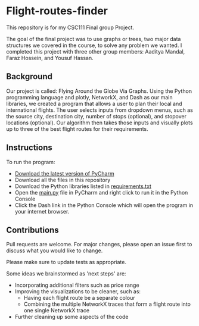 # Flight-routes-finder
This repository is for my CSC111 Final group Project.

The goal of the final project was to use graphs or trees, two major data structures we covered in the course, to solve any problem we wanted.
I completed this project with three other group members: Aaditya Mandal, Faraz Hossein, and Yousuf Hassan.

## Background
Our project is called: Flying Around the Globe Via Graphs.
Using the Python programming language and plotly, NetworkX, and Dash as our main libraries, we created a program that allows a user to plan their local and international flights.
The user selects inputs from dropdown menus, such as the source city, destination city, number of stops (optional), and stopover locations (optional). Our algorithm then takes those inputs and visually plots up to three of the best flight routes for their requirements.

## Instructions
To run the program:
  - [Download the latest version of PyCharm](https://www.jetbrains.com/pycharm/download/)
  - Download all the files in this repository
  - Download the Python libraries listed in [requirements.txt](https://github.com/yousufhassan/flying-around-the-globe-via-graphs/blob/main/requirements.txt)
  - Open the [main.py](https://github.com/yousufhassan/flying-around-the-globe-via-graphs/blob/main/main.py) file in PyCharm and right click to run it in the Python Console
  - Click the Dash link in the Python Console which will open the program in your internet browser.

## Contributions
Pull requests are welcome. For major changes, please open an issue first to discuss what you would like to change.

Please make sure to update tests as appropriate.

Some ideas we brainstormed as 'next steps' are:
  - Incorporating additional filters such as price range
  - Improving the visualizations to be cleaner, such as:
    - Having each flight route be a separate colour
    - Combining the multiple NetworkX traces that form a flight route into one single NetworkX trace
  - Further cleaning up some aspects of the code
